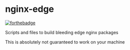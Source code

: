 # nginx-edge

[![forthebadge](https://forthebadge.com/images/badges/60-percent-of-the-time-works-every-time.svg)](https://forthebadge.com)

Scripts and files to build bleeding edge nginx packages

This is absolutely not guaranteed to work on your machine
